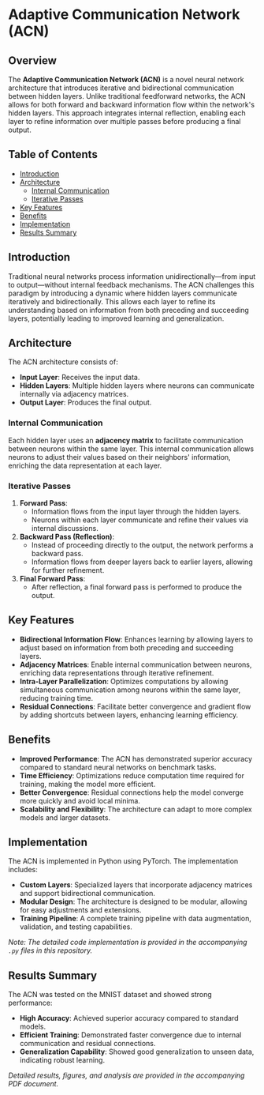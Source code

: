 # Adaptive Communication Network (ACN)

## Overview

The **Adaptive Communication Network (ACN)** is a novel neural network architecture that introduces iterative and bidirectional communication between hidden layers. Unlike traditional feedforward networks, the ACN allows for both forward and backward information flow within the network's hidden layers. This approach integrates internal reflection, enabling each layer to refine information over multiple passes before producing a final output.

## Table of Contents

- [Introduction](#introduction)
- [Architecture](#architecture)
  - [Internal Communication](#internal-communication)
  - [Iterative Passes](#iterative-passes)
- [Key Features](#key-features)
- [Benefits](#benefits)
- [Implementation](#implementation)
- [Results Summary](#results-summary)

## Introduction

Traditional neural networks process information unidirectionally—from input to output—without internal feedback mechanisms. The ACN challenges this paradigm by introducing a dynamic where hidden layers communicate iteratively and bidirectionally. This allows each layer to refine its understanding based on information from both preceding and succeeding layers, potentially leading to improved learning and generalization.

## Architecture

The ACN architecture consists of:

- **Input Layer**: Receives the input data.
- **Hidden Layers**: Multiple hidden layers where neurons can communicate internally via adjacency matrices.
- **Output Layer**: Produces the final output.

### Internal Communication

Each hidden layer uses an **adjacency matrix** to facilitate communication between neurons within the same layer. This internal communication allows neurons to adjust their values based on their neighbors' information, enriching the data representation at each layer.

### Iterative Passes

1. **Forward Pass**:
   - Information flows from the input layer through the hidden layers.
   - Neurons within each layer communicate and refine their values via internal discussions.
2. **Backward Pass (Reflection)**:
   - Instead of proceeding directly to the output, the network performs a backward pass.
   - Information flows from deeper layers back to earlier layers, allowing for further refinement.
3. **Final Forward Pass**:
   - After reflection, a final forward pass is performed to produce the output.

## Key Features

- **Bidirectional Information Flow**: Enhances learning by allowing layers to adjust based on information from both preceding and succeeding layers.
- **Adjacency Matrices**: Enable internal communication between neurons, enriching data representations through iterative refinement.
- **Intra-Layer Parallelization**: Optimizes computations by allowing simultaneous communication among neurons within the same layer, reducing training time.
- **Residual Connections**: Facilitate better convergence and gradient flow by adding shortcuts between layers, enhancing learning efficiency.

## Benefits

- **Improved Performance**: The ACN has demonstrated superior accuracy compared to standard neural networks on benchmark tasks.
- **Time Efficiency**: Optimizations reduce computation time required for training, making the model more efficient.
- **Better Convergence**: Residual connections help the model converge more quickly and avoid local minima.
- **Scalability and Flexibility**: The architecture can adapt to more complex models and larger datasets.

## Implementation

The ACN is implemented in Python using PyTorch. The implementation includes:

- **Custom Layers**: Specialized layers that incorporate adjacency matrices and support bidirectional communication.
- **Modular Design**: The architecture is designed to be modular, allowing for easy adjustments and extensions.
- **Training Pipeline**: A complete training pipeline with data augmentation, validation, and testing capabilities.

*Note: The detailed code implementation is provided in the accompanying `.py` files in this repository.*

## Results Summary

The ACN was tested on the MNIST dataset and showed strong performance:

- **High Accuracy**: Achieved superior accuracy compared to standard models.
- **Efficient Training**: Demonstrated faster convergence due to internal communication and residual connections.
- **Generalization Capability**: Showed good generalization to unseen data, indicating robust learning.

*Detailed results, figures, and analysis are provided in the accompanying PDF document.*
